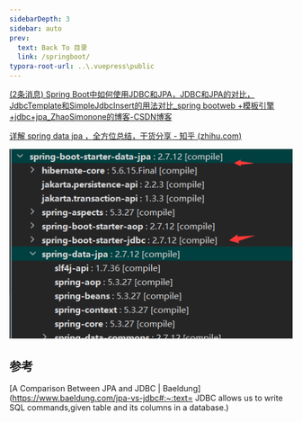 ```yaml
---
sidebarDepth: 3
sidebar: auto
prev:
  text: Back To 目录
  link: /springboot/
typora-root-url: ..\.vuepress\public
---
```






[(2条消息) Spring Boot中如何使用JDBC和JPA，JDBC和JPA的对比，JdbcTemplate和SimpleJdbcInsert的用法对比_spring bootweb +模板引擎+jdbc+jpa_ZhaoSimonone的博客-CSDN博客](https://blog.csdn.net/qq_42799615/article/details/110676183)

[详解 spring data jpa ，全方位总结，干货分享 - 知乎 (zhihu.com)](https://zhuanlan.zhihu.com/p/110024146)



![image-20230529225653793](/images/ddd/image-20230529225653793.png)



## 参考

[A Comparison Between JPA and JDBC | Baeldung](https://www.baeldung.com/jpa-vs-jdbc#:~:text= JDBC allows us to write SQL commands,given table and its columns in a database.)


